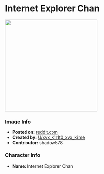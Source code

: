 # Internet Explorer Chan

<img src="https://raw.githubusercontent.com/shadow578/Project-Padoru/master/Padoru/other-ie-chan.png" height="300">

### Image Info
* **Posted on:**     [reddit.com](https://www.reddit.com/r/Padoru/comments/da99f8/internet_explorer_chan_internet_explorer_by/)
* **Created by:**    [U/xvx_k1r1t0_xvx_kilme](https://github.com/shadow578/Project-Padoru/blob/master/table-of-contents/creators/Uxvxk1r1t0xvxkilme.md)
* **Contributor:**   shadow578

### Character Info
* **Name:**   Internet Explorer Chan


